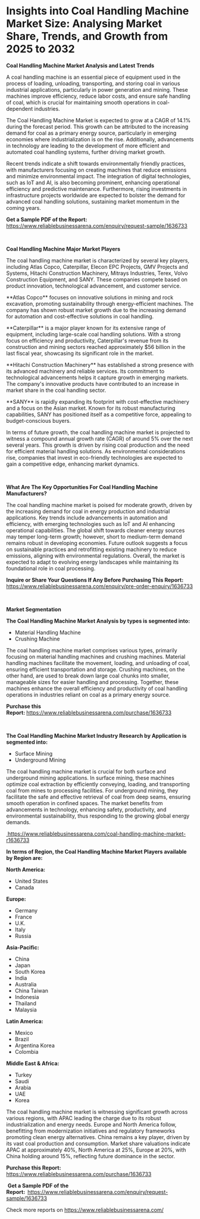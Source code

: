 <p><h1>Insights into Coal Handling Machine Market Size: Analysing Market Share, Trends, and Growth from 2025 to 2032</h1></p><p><strong>Coal Handling Machine Market Analysis and Latest Trends</strong></p>
<p><p>A coal handling machine is an essential piece of equipment used in the process of loading, unloading, transporting, and storing coal in various industrial applications, particularly in power generation and mining. These machines improve efficiency, reduce labor costs, and ensure safe handling of coal, which is crucial for maintaining smooth operations in coal-dependent industries.</p><p>The Coal Handling Machine Market is expected to grow at a CAGR of 14.1% during the forecast period. This growth can be attributed to the increasing demand for coal as a primary energy source, particularly in emerging economies where industrialization is on the rise. Additionally, advancements in technology are leading to the development of more efficient and automated coal handling systems, further driving market growth. </p><p>Recent trends indicate a shift towards environmentally friendly practices, with manufacturers focusing on creating machines that reduce emissions and minimize environmental impact. The integration of digital technologies, such as IoT and AI, is also becoming prominent, enhancing operational efficiency and predictive maintenance. Furthermore, rising investments in infrastructure projects worldwide are expected to bolster the demand for advanced coal handling solutions, sustaining market momentum in the coming years.</p></p>
<p><strong>Get a Sample PDF of the Report:&nbsp;</strong> <a href="https://www.reliablebusinessarena.com/enquiry/request-sample/1636733?utm_campaign=2994&utm_medium=2&utm_source=Github&utm_content=ia&utm_term=23032025&utm_id=coal-handling-machine">https://www.reliablebusinessarena.com/enquiry/request-sample/1636733</a></p>
<p>&nbsp;</p>
<p><strong>Coal Handling Machine Major Market Players</strong></p>
<p><p>The coal handling machine market is characterized by several key players, including Atlas Copco, Caterpillar, Elecon EPC Projects, GMV Projects and Systems, Hitachi Construction Machinery, Mitrays Industries, Terex, Volvo Construction Equipment, and SANY. These companies compete based on product innovation, technological advancement, and customer service.</p><p>**Atlas Copco** focuses on innovative solutions in mining and rock excavation, promoting sustainability through energy-efficient machines. The company has shown robust market growth due to the increasing demand for automation and cost-effective solutions in coal handling.</p><p>**Caterpillar** is a major player known for its extensive range of equipment, including large-scale coal handling solutions. With a strong focus on efficiency and productivity, Caterpillar's revenue from its construction and mining sectors reached approximately $56 billion in the last fiscal year, showcasing its significant role in the market.</p><p>**Hitachi Construction Machinery** has established a strong presence with its advanced machinery and reliable services. Its commitment to technological advancements helps it capture growth in emerging markets. The company's innovative products have contributed to an increase in market share in the coal handling sector.</p><p>**SANY** is rapidly expanding its footprint with cost-effective machinery and a focus on the Asian market. Known for its robust manufacturing capabilities, SANY has positioned itself as a competitive force, appealing to budget-conscious buyers.</p><p>In terms of future growth, the coal handling machine market is projected to witness a compound annual growth rate (CAGR) of around 5% over the next several years. This growth is driven by rising coal production and the need for efficient material handling solutions. As environmental considerations rise, companies that invest in eco-friendly technologies are expected to gain a competitive edge, enhancing market dynamics.</p></p>
<p>&nbsp;</p>
<p><strong>What Are The Key Opportunities For Coal Handling Machine Manufacturers?</strong></p>
<p><p>The coal handling machine market is poised for moderate growth, driven by the increasing demand for coal in energy production and industrial applications. Key trends include advancements in automation and efficiency, with emerging technologies such as IoT and AI enhancing operational capabilities. The global shift towards cleaner energy sources may temper long-term growth; however, short to medium-term demand remains robust in developing economies. Future outlook suggests a focus on sustainable practices and retrofitting existing machinery to reduce emissions, aligning with environmental regulations. Overall, the market is expected to adapt to evolving energy landscapes while maintaining its foundational role in coal processing.</p></p>
<p><strong>Inquire or Share Your Questions If Any Before Purchasing This Report:</strong> <a href="https://www.reliablebusinessarena.com/enquiry/pre-order-enquiry/1636733?utm_campaign=2994&utm_medium=2&utm_source=Github&utm_content=ia&utm_term=23032025&utm_id=coal-handling-machine">https://www.reliablebusinessarena.com/enquiry/pre-order-enquiry/1636733</a></p>
<p>&nbsp;</p>
<p><strong>Market Segmentation</strong></p>
<p><strong>The Coal Handling Machine Market Analysis by types is segmented into:</strong></p>
<p><ul><li>Material Handling Machine</li><li>Crushing Machine</li></ul></p>
<p><p>The coal handling machine market comprises various types, primarily focusing on material handling machines and crushing machines. Material handling machines facilitate the movement, loading, and unloading of coal, ensuring efficient transportation and storage. Crushing machines, on the other hand, are used to break down large coal chunks into smaller, manageable sizes for easier handling and processing. Together, these machines enhance the overall efficiency and productivity of coal handling operations in industries reliant on coal as a primary energy source.</p></p>
<p><strong>Purchase this Report:&nbsp;</strong><a href="https://www.reliablebusinessarena.com/purchase/1636733?utm_campaign=2994&utm_medium=2&utm_source=Github&utm_content=ia&utm_term=23032025&utm_id=coal-handling-machine">https://www.reliablebusinessarena.com/purchase/1636733</a></p>
<p>&nbsp;</p>
<p><strong>The Coal Handling Machine Market Industry Research by Application is segmented into:</strong></p>
<p><ul><li>Surface Mining</li><li>Underground Mining</li></ul></p>
<p><p>The coal handling machine market is crucial for both surface and underground mining applications. In surface mining, these machines optimize coal extraction by efficiently conveying, loading, and transporting coal from mines to processing facilities. For underground mining, they facilitate the safe and effective retrieval of coal from deep seams, ensuring smooth operation in confined spaces. The market benefits from advancements in technology, enhancing safety, productivity, and environmental sustainability, thus responding to the growing global energy demands.</p></p>
<p><a href="https://www.reliablebusinessarena.com/coal-handling-machine-market-r1636733?utm_campaign=2994&utm_medium=2&utm_source=Github&utm_content=ia&utm_term=23032025&utm_id=coal-handling-machine">&nbsp;https://www.reliablebusinessarena.com/coal-handling-machine-market-r1636733</a></p>
<p><strong>In terms of Region, the Coal Handling Machine Market Players available by Region are:</strong></p>
<p>
    <p> <strong> North America: </strong>
        <ul>
            <li>United States</li>
            <li>Canada</li>
        </ul>
        </p> 
    <p> <strong> Europe: </strong>
        <ul>
            <li>Germany</li>
            <li>France</li>
            <li>U.K.</li>
            <li>Italy</li>
            <li>Russia</li>
        </ul>
        </p> 
    <p> <strong> Asia-Pacific: </strong>
        <ul>
            <li>China</li>
            <li>Japan</li>
            <li>South Korea</li>
            <li>India</li>
            <li>Australia</li>
            <li>China Taiwan</li>
            <li>Indonesia</li>
            <li>Thailand</li>
            <li>Malaysia</li>
        </ul>
        </p> 
    <p> <strong> Latin America: </strong>
        <ul>
            <li>Mexico</li>
            <li>Brazil</li>
            <li>Argentina Korea</li>
            <li>Colombia</li>
        </ul>
        </p> 
    <p> <strong> Middle East & Africa: </strong>
        <ul>
            <li>Turkey</li>
            <li>Saudi</li>
            <li>Arabia</li>
            <li>UAE</li>
            <li>Korea</li>
        </ul>
    </p>
    </p>
<p><p>The coal handling machine market is witnessing significant growth across various regions, with APAC leading the charge due to its robust industrialization and energy needs. Europe and North America follow, benefitting from modernization initiatives and regulatory frameworks promoting clean energy alternatives. China remains a key player, driven by its vast coal production and consumption. Market share valuations indicate APAC at approximately 40%, North America at 25%, Europe at 20%, with China holding around 15%, reflecting future dominance in the sector.</p></p>
<p><strong>Purchase this Report: </strong><a href="https://www.reliablebusinessarena.com/purchase/1636733?utm_campaign=2994&utm_medium=2&utm_source=Github&utm_content=ia&utm_term=23032025&utm_id=coal-handling-machine">https://www.reliablebusinessarena.com/purchase/1636733</a></p>
<p>&nbsp;<strong>Get a Sample PDF of the Report:&nbsp;&nbsp;</strong><a href="https://www.reliablebusinessarena.com/enquiry/request-sample/1636733?utm_campaign=2994&utm_medium=2&utm_source=Github&utm_content=ia&utm_term=23032025&utm_id=coal-handling-machine">https://www.reliablebusinessarena.com/enquiry/request-sample/1636733</a></p>
<p><strong></strong></p>
<p>Check more reports on <a href="https://www.reliablebusinessarena.com/?utm_campaign=2994&utm_medium=2&utm_source=Github&utm_content=ia&utm_term=23032025&utm_id=coal-handling-machine">https://www.reliablebusinessarena.com/</a></p>